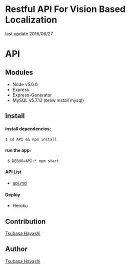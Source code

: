 Restful API For Vision Based Localization
====  

last update 2016/06/27


# API
## Modules
- Node v5.0.0
- Express
- Express-Generator
- MySQL v5.7.13 (brew install mysql)

## Install
#### install dependencies:
` $ cd API && npm install `  

#### run the app:
` $ DEBUG=API:* npm start`  


#### API List
- [api.md](./api.md)

#### Deploy
- Heroku

## Contribution
[Tsubasa Hayashi](https://github.com/yokurin)

## Author
[Tsubasa Hayashi](https://github.com/yokurin)
